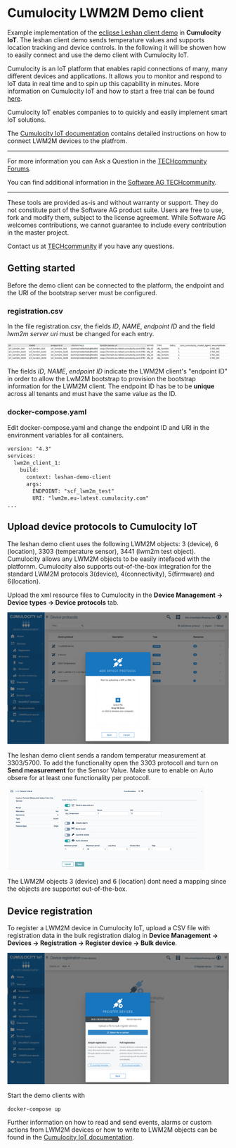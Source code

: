 # Cumulocity LWM2M Demo client
Example implementation of the [eclipse Leshan client demo](https://github.com/eclipse/leshan) in **Cumulocity IoT**. The leshan client demo sends temperature values and supports location tracking and device controls. In the following it will be showen how to easily connect and use the demo client with Cumulocity IoT.

Cumulocity is an IoT platform that enables rapid connections of many, many different devices and applications. It allows you to monitor and respond to IoT data in real time and to spin up this capability in minutes. More information on Cumulocity IoT and how to start a free trial can be found [here](https://www.softwareag.cloud/site/product/cumulocity-iot.html#/).

Cumulocity IoT enables companies to to quickly and easily implement smart IoT solutions.

The [Cumulocity IoT documentation](https://cumulocity.com/guides/protocol-integration/lwm2m/) contains detailed instructions on how to connect LWM2M devices to the platfrom.
______________________


For more information you can Ask a Question in the [TECHcommunity Forums](http://tech.forums.softwareag.com/techjforum/forums/list.page?product=webmethods-io-b2b).

You can find additional information in the [Software AG TECHcommunity](http://techcommunity.softwareag.com/home/-/product/name/webmethods-io-b2b).


______________________

These tools are provided as-is and without warranty or support. They do not constitute part of the Software AG product suite. Users are free to use, fork and modify them, subject to the license agreement. While Software AG welcomes contributions, we cannot guarantee to include every contribution in the master project.

Contact us at [TECHcommunity](mailto:technologycommunity@softwareag.com?subject=Github/SoftwareAG) if you have any questions.

## Getting started

Before the demo client can be connected to the platform, the endpoint and the URI of the bootstrap server must be configured.

### registration.csv

In the file registration.csv, the fields *ID*, *NAME*, *endpoint ID* and the field *lwm2m server uri* must be changed for each entry.
 
![Registration](img/registration.png)

The fields *ID*, *NAME*, *endpoint ID* indicate the LWM2M client's "endpoint ID" in order to allow the LwM2M bootstrap to provision the bootstrap information for the LWM2M client. The endpoint ID has be to be **unique** across all tenants and must have the same value as the ID.

### docker-compose.yaml

Edit docker-compose.yaml and change the endpoint ID and URI in the environment variables for all containers.

```
version: "4.3"
services:
  lwm2m_client_1:
    build:
      context: leshan-demo-client
      args:
        ENDPOINT: "scf_lwm2m_test" 
        URI: "lwm2m.eu-latest.cumulocity.com"
...
```

## Upload device protocols to Cumulocity IoT

The leshan demo client uses the following LWM2M objects: 3 (device), 6 (location), 3303 (temperature sensor), 3441 (lwm2m test object).
Cumulocity allows any LWM2M objects to be easily intefaced with the platfornm. Cumulocity also supports out-of-the-box integration for the standard LWM2M protocols 3(device), 4(connectivity), 5(firmware) and 6(location).

Upload the xml resource files to Cumulocity in the **Device Management -> Device types -> Device protocols** tab.

![Device protocols](img/device_protocols.png)

The leshan demo client sends a random temperatur measurement at 3303/5700. To add the functionality open the 3303 protocoll and turn on **Send measurement** for the Sensor Value. Make sure to enable on Auto obsere for at least one functionality per protocoll.

![Send measurements](img/send_measurement.png)

The LWM2M objects 3 (device) and 6 (location) dont need a mapping since the objects are supportet out-of-the-box.

## Device registration

To register a LWM2M device in Cumulocity IoT, upload a CSV file with registration data in the bulk registration dialog in **Device Management -> Devices -> Registration -> Register device -> Bulk device**.

![Bulk registration](img/bulk_registration.png)

Start the demo clients with 

```
docker-compose up
```

Further information on how to read and send events, alarms or custom actions from LWM2M devices or how to write to LWM2M objects can be found in the [Cumulocity IoT documentation](https://cumulocity.com/guides/protocol-integration/lwm2m/).  
